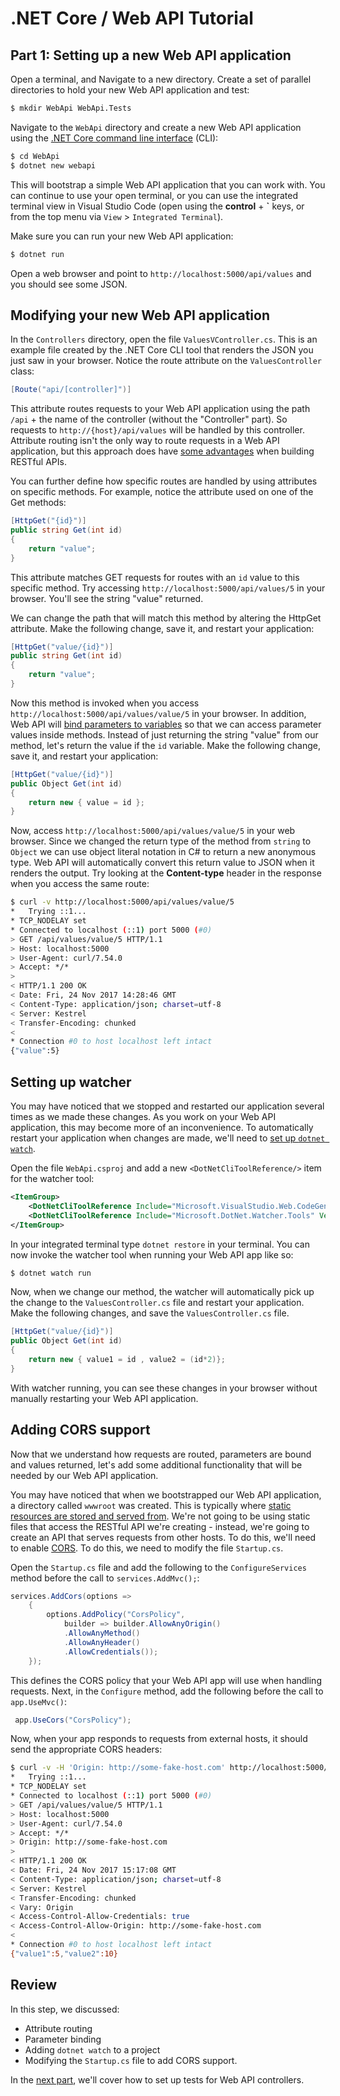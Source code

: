 # .NET Core / Web API Tutorial

## Part 1: Setting up a new Web API application

Open a terminal, and Navigate to a new directory. Create a set of parallel directories to hold your new Web API application and test:

```bash
$ mkdir WebApi WebApi.Tests
```

Navigate to the `WebApi` directory and create a new Web API application using the [.NET Core command line interface](https://docs.microsoft.com/en-us/dotnet/core/tools/?tabs=netcore2x) (CLI):

```bash
$ cd WebApi
$ dotnet new webapi
```

This will bootstrap a simple Web API application that you can work with. You can continue to use your open terminal, or you can use the integrated terminal view in Visual Studio Code (open using the **control** + **\`** keys, or from the top menu via `View` > `Integrated Terminal`).

Make sure you can run your new Web API application:

```bash
$ dotnet run
```

Open a web browser and point to `http://localhost:5000/api/values` and you should see some JSON.

## Modifying your new Web API application

In the `Controllers` directory, open the file `ValuesVController.cs`. This is an example file created by the .NET Core CLI tool that renders the JSON you just saw in your browser. Notice the route attribute on the `ValuesController` class:

```csharp
[Route("api/[controller]")]
```

This attribute routes requests to your Web API application using the path `/api` + the name of the controller (without the "Controller" part). So requests to `http://{host}/api/values` will be handled by this controller. Attribute routing isn't the only way to route requests in a Web API application, but this approach does have [some advantages](https://docs.microsoft.com/en-us/aspnet/web-api/overview/web-api-routing-and-actions/attribute-routing-in-web-api-2#why-attribute-routing) when building RESTful APIs.

You can further define how specific routes are handled by using attributes on specific methods. For example, notice the attribute used on one of the Get methods:

```csharp
[HttpGet("{id}")]
public string Get(int id)
{
    return "value";
}
```

This attribute matches GET requests for routes with an `id` value to this specific method. Try accessing `http://localhost:5000/api/values/5` in your browser. You'll see the string "value" returned. 

We can change the path that will match this method by altering the HttpGet attribute. Make the following change, save it, and restart your application:

```csharp
[HttpGet("value/{id}")]
public string Get(int id)
{
    return "value";
}
```

Now this method is invoked when you access `http://localhost:5000/api/values/value/5` in your browser. In addition, Web API will [bind parameters to variables](https://docs.microsoft.com/en-us/aspnet/web-api/overview/formats-and-model-binding/parameter-binding-in-aspnet-web-api) so that we can access parameter values inside methods. Instead of just returning the string "value" from our method, let's return the value if the `id` variable. Make the following change, save it,  and restart your application:

```csharp
[HttpGet("value/{id}")]
public Object Get(int id)
{
    return new { value = id }; 
}
```

Now, access `http://localhost:5000/api/values/value/5` in your web browser. Since we changed the return type of the method from `string` to `Object` we can use object literal notation in C# to return a new anonymous type. Web API will automatically convert this return value to JSON when it renders the output. Try looking at the **Content-type** header in the response when you access the same route:

```bash
$ curl -v http://localhost:5000/api/values/value/5
*   Trying ::1...
* TCP_NODELAY set
* Connected to localhost (::1) port 5000 (#0)
> GET /api/values/value/5 HTTP/1.1
> Host: localhost:5000
> User-Agent: curl/7.54.0
> Accept: */*
> 
< HTTP/1.1 200 OK
< Date: Fri, 24 Nov 2017 14:28:46 GMT
< Content-Type: application/json; charset=utf-8
< Server: Kestrel
< Transfer-Encoding: chunked
< 
* Connection #0 to host localhost left intact
{"value":5}
```

## Setting up watcher

You may have noticed that we stopped and restarted our application several times as we made these changes. As you work on your Web API application, this may become more of an inconvenience. To automatically restart your application when changes are made, we'll need to [set up `dotnet watch`](https://github.com/aspnet/DotNetTools/tree/dev/src/Microsoft.DotNet.Watcher.Tools#how-to-install).

Open the file `WebApi.csproj` and add a new `<DotNetCliToolReference/>` item for the watcher tool:

```xml
<ItemGroup>
    <DotNetCliToolReference Include="Microsoft.VisualStudio.Web.CodeGeneration.Tools" Version="2.0.0" />
    <DotNetCliToolReference Include="Microsoft.DotNet.Watcher.Tools" Version="2.0.0" />
</ItemGroup>
```

In your integrated terminal type `dotnet restore` in your terminal. You can now invoke the watcher tool when running your Web API app like so:

```bash
$ dotnet watch run
```

Now, when we change our method, the watcher will automatically pick up the change to the `ValuesController.cs` file and restart your application. Make the following changes, and save the `ValuesController.cs` file.

```csharp
[HttpGet("value/{id}")]
public Object Get(int id)
{
    return new { value1 = id , value2 = (id*2)}; 
}
```

With watcher running, you can see these changes in your browser without manually restarting your Web API application.

## Adding CORS support

Now that we understand how requests are routed, parameters are bound and values returned, let's add some additional functionality that will be needed by our Web API application. 

You may have noticed that when we bootstrapped our Web API application, a directory called `wwwroot` was created. This is typically where [static resources are stored and served from](https://docs.microsoft.com/en-us/aspnet/core/fundamentals/static-files). We're not going to be using static files that access the RESTful API we're creating - instead, we're going to create an API that serves requests from other hosts. To do this, we'll need to enable [CORS](https://developer.mozilla.org/en-US/docs/Web/HTTP/CORS). To do this, we need to modify the file `Startup.cs`.

Open the `Startup.cs` file and add the following to the `ConfigureServices` method before the call to `services.AddMvc();`:

```csharp
services.AddCors(options =>
    {
        options.AddPolicy("CorsPolicy",
            builder => builder.AllowAnyOrigin()
            .AllowAnyMethod()
            .AllowAnyHeader()
            .AllowCredentials());
    });
```

This defines the CORS policy that your Web API app will use when handling requests. Next, in the `Configure` method, add the following before the call to `app.UseMvc()`:

```csharp
 app.UseCors("CorsPolicy");
 ```

 Now, when your app responds to requests from external hosts, it should send the appropriate CORS headers:

```bash
$ curl -v -H 'Origin: http://some-fake-host.com' http://localhost:5000/api/values/value/5
*   Trying ::1...
* TCP_NODELAY set
* Connected to localhost (::1) port 5000 (#0)
> GET /api/values/value/5 HTTP/1.1
> Host: localhost:5000
> User-Agent: curl/7.54.0
> Accept: */*
> Origin: http://some-fake-host.com
> 
< HTTP/1.1 200 OK
< Date: Fri, 24 Nov 2017 15:17:08 GMT
< Content-Type: application/json; charset=utf-8
< Server: Kestrel
< Transfer-Encoding: chunked
< Vary: Origin
< Access-Control-Allow-Credentials: true
< Access-Control-Allow-Origin: http://some-fake-host.com
< 
* Connection #0 to host localhost left intact
{"value1":5,"value2":10}
```

## Review

In this step, we discussed:

* Attribute routing
* Parameter binding
* Adding `dotnet watch` to a project
* Modifying the `Startup.cs` file to add CORS support.

In the [next part](../../tree/part-2), we'll cover how to set up tests for Web API controllers.